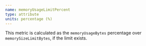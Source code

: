 ```yaml
---
name: memoryUsageLimitPercent
type: attribute
units: percentage (%)
---
```


This metric is calculated as the `memoryUsageBytes` percentage over `memorySizeLimitBytes`, if the limit exists.
